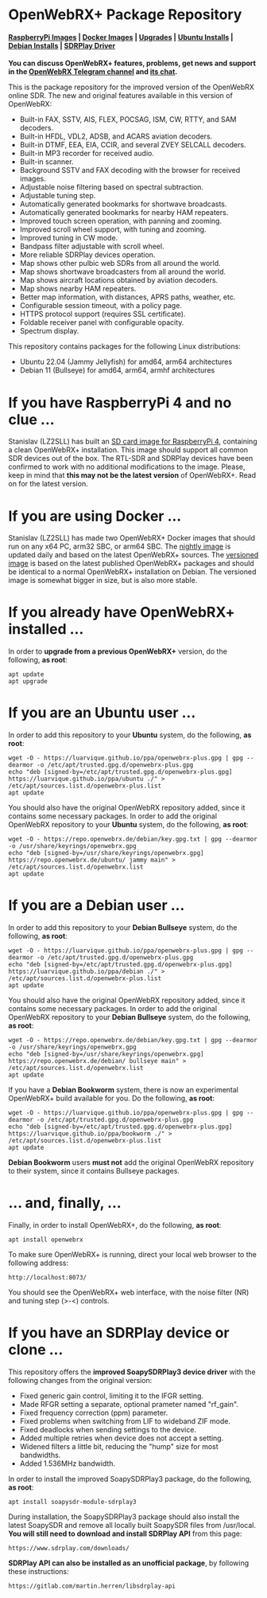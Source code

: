# OpenWebRX+ Package Repository

#### [RaspberryPi Images](#if-you-have-raspberrypi-4-and-no-clue-) | [Docker Images](#if-you-are-using-docker-) | [Upgrades](#if-you-already-have-openwebrx-installed-) | [Ubuntu Installs](#if-you-are-an-ubuntu-user-) | [Debian Installs](#if-you-are-a-debian-user-) | [SDRPlay Driver](#if-you-have-an-sdrplay-device-or-clone-)

__You can discuss OpenWebRX+ features, problems, get news and support in the [OpenWebRX Telegram channel](https://t.me/openwebrx) and [its chat](https://t.me/openwebrx_chat).__

This is the package repository for the improved version of the OpenWebRX online SDR. The new and original features available in this version of OpenWebRX:
* Built-in FAX, SSTV, AIS, FLEX, POCSAG, ISM, CW, RTTY, and SAM decoders.
* Built-in HFDL, VDL2, ADSB, and ACARS aviation decoders.
* Built-in DTMF, EEA, EIA, CCIR, and several ZVEY SELCALL decoders.
* Built-in MP3 recorder for received audio.
* Built-in scanner.
* Background SSTV and FAX decoding with the browser for received images.
* Adjustable noise filtering based on spectral subtraction.
* Adjustable tuning step.
* Automatically generated bookmarks for shortwave broadcasts.
* Automatically generated bookmarks for nearby HAM repeaters.
* Improved touch screen operation, with panning and zooming.
* Improved scroll wheel support, with tuning and zooming.
* Improved tuning in CW mode.
* Bandpass filter adjustable with scroll wheel.
* More reliable SDRPlay devices operation.
* Map shows other pulbic web SDRs from all around the world.
* Map shows shortwave broadcasters from all around the world.
* Map shows aircraft locations obtained by aviation decoders.
* Map shows nearby HAM repeaters.
* Better map information, with distances, APRS paths, weather, etc.
* Configurable session timeout, with a policy page.
* HTTPS protocol support (requires SSL certificate).
* Foldable receiver panel with configurable opacity.
* Spectrum display.

This repository contains packages for the following Linux distributions:
* Ubuntu 22.04 (Jammy Jellyfish) for amd64, arm64 architectures
* Debian 11 (Bullseye) for amd64, arm64, armhf architectures

# If you have RaspberryPi 4 and no clue ...
Stanislav (LZ2SLL) has built an [SD card image for RaspberryPi 4](https://github.com/luarvique/openwebrx/releases/), containing a clean OpenWebRX+ installation. This image should support all common SDR devices out of the box. The RTL-SDR and SDRPlay devices have been confirmed to work with no additional modifications to the image. Please, keep in mind that __this may not be the latest version__ of OpenWebRX+. Read on for the latest version.

# If you are using Docker ...
Stanislav (LZ2SLL) has made two OpenWebRX+ Docker images that should run on any x64 PC, arm32 SBC, or arm64 SBC. The [nightly image](https://hub.docker.com/r/slechev/openwebrxplus-nightly) is updated daily and based on the latest OpenWebRX+ sources. The [versioned image](https://hub.docker.com/r/slechev/openwebrxplus) is based on the latest published OpenWebRX+ packages and should be identical to a normal OpenWebRX+ installation on Debian. The versioned image is somewhat bigger in size, but is also more stable.

# If you already have OpenWebRX+ installed ...

In order to **upgrade from a previous OpenWebRX+** version, do the following, **as root**:

    apt update
    apt upgrade

# If you are an Ubuntu user ...

In order to add this repository to your **Ubuntu** system, do the following, **as root**:

    wget -O - https://luarvique.github.io/ppa/openwebrx-plus.gpg | gpg --dearmor -o /etc/apt/trusted.gpg.d/openwebrx-plus.gpg
    echo "deb [signed-by=/etc/apt/trusted.gpg.d/openwebrx-plus.gpg] https://luarvique.github.io/ppa/ubuntu ./" > /etc/apt/sources.list.d/openwebrx-plus.list
    apt update

You should also have the original OpenWebRX repository added, since it contains some necessary packages. In order to add the original OpenWebRX repository to your **Ubuntu** system, do the following, **as root**:

    wget -O - https://repo.openwebrx.de/debian/key.gpg.txt | gpg --dearmor -o /usr/share/keyrings/openwebrx.gpg
    echo "deb [signed-by=/usr/share/keyrings/openwebrx.gpg] https://repo.openwebrx.de/ubuntu/ jammy main" > /etc/apt/sources.list.d/openwebrx.list
    apt update

# If you are a Debian user ...

In order to add this repository to your **Debian Bullseye** system, do the following, **as root**:

    wget -O - https://luarvique.github.io/ppa/openwebrx-plus.gpg | gpg --dearmor -o /etc/apt/trusted.gpg.d/openwebrx-plus.gpg
    echo "deb [signed-by=/etc/apt/trusted.gpg.d/openwebrx-plus.gpg] https://luarvique.github.io/ppa/debian ./" > /etc/apt/sources.list.d/openwebrx-plus.list
    apt update

You should also have the original OpenWebRX repository added, since it contains some necessary packages. In order to add the original OpenWebRX repository to your **Debian Bullseye** system, do the following, **as root**:

    wget -O - https://repo.openwebrx.de/debian/key.gpg.txt | gpg --dearmor -o /usr/share/keyrings/openwebrx.gpg
    echo "deb [signed-by=/usr/share/keyrings/openwebrx.gpg] https://repo.openwebrx.de/debian/ bullseye main" > /etc/apt/sources.list.d/openwebrx.list
    apt update

If you have a **Debian Bookworm** system, there is now an experimental OpenWebRX+ build available for you. Do the following, **as root**:

    wget -O - https://luarvique.github.io/ppa/openwebrx-plus.gpg | gpg --dearmor -o /etc/apt/trusted.gpg.d/openwebrx-plus.gpg
    echo "deb [signed-by=/etc/apt/trusted.gpg.d/openwebrx-plus.gpg] https://luarvique.github.io/ppa/bookworm ./" > /etc/apt/sources.list.d/openwebrx-plus.list
    apt update

**Debian Bookworm** users **must not** add the original OpenWebRX repository to their system, since it contains Bullseye packages.    

# ... and, finally, ...

Finally, in order to install OpenWebRX+, do the following, **as root**:

    apt install openwebrx

To make sure OpenWebRX+ is running, direct your local web browser to the following address:

    http://localhost:8073/

You should see the OpenWebRX+ web interface, with the noise filter (NR) and tuning step (>-<) controls.

# If you have an SDRPlay device or clone ...

This repository offers the **improved SoapySDRPlay3 device driver** with the following changes from the original version:
* Fixed generic gain control, limiting it to the IFGR setting.
* Made RFGR setting a separate, optional prameter named "rf_gain".
* Fixed frequency correction (ppm) parameter.
* Fixed problems when switching from LIF to wideband ZIF mode.
* Fixed deadlocks when sending settings to the device.
* Added multiple retries when device does not accept a setting.
* Widened filters a little bit, reducing the "hump" size for most bandwidths.
* Added 1.536MHz bandwidth.

In order to install the improved SoapySDRPlay3 package, do the following, **as root**:

    apt install soapysdr-module-sdrplay3

During installation, the SoapySDRPlay3 package should also install the latest SoapySDR and remove all locally built SoapySDR files from /usr/local. **You will still need to download and install SDRPlay API** from this page:

    https://www.sdrplay.com/downloads/

**SDRPlay API can also be installed as an unofficial package**, by following these instructions:

    https://gitlab.com/martin.herren/libsdrplay-api
